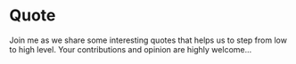 # Quote

Join me as we share some interesting quotes that helps us to step from low to high level. Your contributions and opinion are highly welcome...
